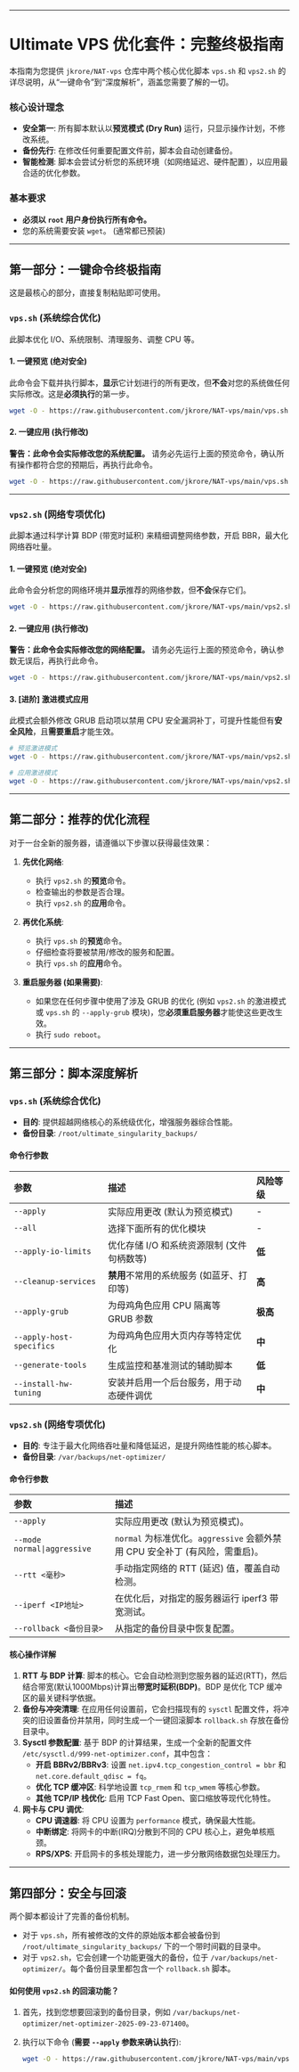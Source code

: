 

***

# Ultimate VPS 优化套件：完整终极指南

本指南为您提供 `jkrore/NAT-vps` 仓库中两个核心优化脚本 `vps.sh` 和 `vps2.sh` 的详尽说明，从“一键命令”到“深度解析”，涵盖您需要了解的一切。

### 核心设计理念
*   **安全第一**: 所有脚本默认以**预览模式 (Dry Run)** 运行，只显示操作计划，不修改系统。
*   **备份先行**: 在修改任何重要配置文件前，脚本会自动创建备份。
*   **智能检测**: 脚本会尝试分析您的系统环境（如网络延迟、硬件配置），以应用最合适的优化参数。

### 基本要求
*   **必须以 `root` 用户身份执行所有命令。**
*   您的系统需要安装 `wget`。 (通常都已预装)

---

## 第一部分：一键命令终极指南

这是最核心的部分，直接复制粘贴即可使用。

### `vps.sh` (系统综合优化)
此脚本优化 I/O、系统限制、清理服务、调整 CPU 等。

#### **1. 一键预览 (绝对安全)**
此命令会下载并执行脚本，**显示**它计划进行的所有更改，但**不会**对您的系统做任何实际修改。这是**必须执行**的第一步。

```bash
wget -O - https://raw.githubusercontent.com/jkrore/NAT-vps/main/vps.sh | bash -s -- --all
```

#### **2. 一键应用 (执行修改)**
**警告：此命令会实际修改您的系统配置。** 请务必先运行上面的预览命令，确认所有操作都符合您的预期后，再执行此命令。

```bash
wget -O - https://raw.githubusercontent.com/jkrore/NAT-vps/main/vps.sh | bash -s -- --apply --all
```

---

### `vps2.sh` (网络专项优化)
此脚本通过科学计算 BDP (带宽时延积) 来精细调整网络参数，开启 BBR，最大化网络吞吐量。

#### **1. 一键预览 (绝对安全)**
此命令会分析您的网络环境并**显示**推荐的网络参数，但**不会**保存它们。

```bash
wget -O - https://raw.githubusercontent.com/jkrore/NAT-vps/main/vps2.sh | bash
```

#### **2. 一键应用 (执行修改)**
**警告：此命令会实际修改您的网络配置。** 请务必先运行上面的预览命令，确认参数无误后，再执行此命令。

```bash
wget -O - https://raw.githubusercontent.com/jkrore/NAT-vps/main/vps2.sh | bash -s -- --apply
```

#### **3. [进阶] 激进模式应用**
此模式会额外修改 GRUB 启动项以禁用 CPU 安全漏洞补丁，可提升性能但有**安全风险**，且**需要重启**才能生效。

```bash
# 预览激进模式
wget -O - https://raw.githubusercontent.com/jkrore/NAT-vps/main/vps2.sh | bash -s -- --mode aggressive

# 应用激进模式
wget -O - https://raw.githubusercontent.com/jkrore/NAT-vps/main/vps2.sh | bash -s -- --apply --mode aggressive
```

---

## 第二部分：推荐的优化流程

对于一台全新的服务器，请遵循以下步骤以获得最佳效果：

1.  **先优化网络**:
    *   执行 `vps2.sh` 的**预览**命令。
    *   检查输出的参数是否合理。
    *   执行 `vps2.sh` 的**应用**命令。

2.  **再优化系统**:
    *   执行 `vps.sh` 的**预览**命令。
    *   仔细检查将要被禁用/修改的服务和配置。
    *   执行 `vps.sh` 的**应用**命令。

3.  **重启服务器 (如果需要)**:
    *   如果您在任何步骤中使用了涉及 GRUB 的优化 (例如 `vps2.sh` 的激进模式或 `vps.sh` 的 `--apply-grub` 模块)，您**必须重启服务器**才能使这些更改生效。
    *   执行 `sudo reboot`。

---

## 第三部分：脚本深度解析

### `vps.sh` (系统综合优化)

*   **目的**: 提供超越网络核心的系统级优化，增强服务器综合性能。
*   **备份目录**: `/root/ultimate_singularity_backups/`

#### **命令行参数**

| 参数 | 描述 | 风险等级 |
| :--- | :--- | :--- |
| `--apply` | 实际应用更改 (默认为预览模式) | - |
| `--all` | 选择下面所有的优化模块 | - |
| `--apply-io-limits` | 优化存储 I/O 和系统资源限制 (文件句柄数等) | **低** |
| `--cleanup-services` | **禁用**不常用的系统服务 (如蓝牙、打印等) | **高** |
| `--apply-grub` | 为母鸡角色应用 CPU 隔离等 GRUB 参数 | **极高** |
| `--apply-host-specifics` | 为母鸡角色应用大页内存等特定优化 | **中** |
| `--generate-tools` | 生成监控和基准测试的辅助脚本 | **低** |
| `--install-hw-tuning` | 安装并启用一个后台服务，用于动态硬件调优 | **中** |

### `vps2.sh` (网络专项优化)

*   **目的**: 专注于最大化网络吞吐量和降低延迟，是提升网络性能的核心脚本。
*   **备份目录**: `/var/backups/net-optimizer/`

#### **命令行参数**

| 参数 | 描述 |
| :--- | :--- |
| `--apply` | 实际应用更改 (默认为预览模式)。 |
| `--mode normal\|aggressive` | `normal` 为标准优化。`aggressive` 会额外禁用 CPU 安全补丁 (有风险，需重启)。 |
| `--rtt <毫秒>` | 手动指定网络的 RTT (延迟) 值，覆盖自动检测。 |
| `--iperf <IP地址>` | 在优化后，对指定的服务器运行 iperf3 带宽测试。 |
| `--rollback <备份目录>` | 从指定的备份目录中恢复配置。 |

#### **核心操作详解**

1.  **RTT 与 BDP 计算**: 脚本的核心。它会自动检测到您服务器的延迟(RTT)，然后结合带宽(默认1000Mbps)计算出**带宽时延积(BDP)**。BDP 是优化 TCP 缓冲区的最关键科学依据。
2.  **备份与冲突清理**: 在应用任何设置前，它会扫描现有的 `sysctl` 配置文件，将冲突的旧设置备份并禁用，同时生成一个一键回滚脚本 `rollback.sh` 存放在备份目录中。
3.  **Sysctl 参数配置**: 基于 BDP 的计算结果，生成一个全新的配置文件 `/etc/sysctl.d/999-net-optimizer.conf`，其中包含：
    *   **开启 BBRv2/BBRv3**: 设置 `net.ipv4.tcp_congestion_control = bbr` 和 `net.core.default_qdisc = fq`。
    *   **优化 TCP 缓冲区**: 科学地设置 `tcp_rmem` 和 `tcp_wmem` 等核心参数。
    *   **其他 TCP/IP 栈优化**: 启用 TCP Fast Open、窗口缩放等现代化特性。
4.  **网卡与 CPU 调优**:
    *   **CPU 调速器**: 将 CPU 设置为 `performance` 模式，确保最大性能。
    *   **中断绑定**: 将网卡的中断(IRQ)分散到不同的 CPU 核心上，避免单核瓶颈。
    *   **RPS/XPS**: 开启网卡的多核处理能力，进一步分散网络数据包处理压力。

---

## 第四部分：安全与回滚

两个脚本都设计了完善的备份机制。

*   对于 `vps.sh`，所有被修改的文件的原始版本都会被备份到 `/root/ultimate_singularity_backups/` 下的一个带时间戳的目录中。
*   对于 `vps2.sh`，它会创建一个功能更强大的备份，位于 `/var/backups/net-optimizer/`。每个备份目录里都包含一个 `rollback.sh` 脚本。

#### **如何使用 `vps2.sh` 的回滚功能？**

1.  首先，找到您想要回滚到的备份目录，例如 `/var/backups/net-optimizer/net-optimizer-2025-09-23-071400`。
2.  执行以下命令 (**需要 `--apply` 参数来确认执行**):

    ```bash
    wget -O - https://raw.githubusercontent.com/jkrore/NAT-vps/main/vps2.sh | bash -s -- --apply --rollback /var/backups/net-optimizer/net-optimizer-2025-09-23-071400
    ```
